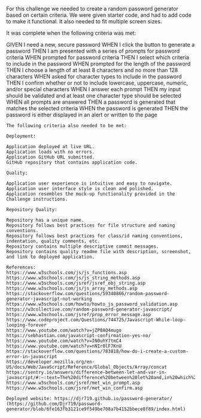 For this challenge we needed to create a random password generator based on certain criteria. We were given starter code, and had to add code to make it functional. It also needed to fit multiple screen sizes.

It was complete when the following criteria was met:


GIVEN I need a new, secure password
WHEN I click the button to generate a password
THEN I am presented with a series of prompts for password criteria
WHEN prompted for password criteria
THEN I select which criteria to include in the password
WHEN prompted for the length of the password
THEN I choose a length of at least 8 characters and no more than 128 characters
WHEN asked for character types to include in the password
THEN I confirm whether or not to include lowercase, uppercase, numeric, and/or special characters
WHEN I answer each prompt
THEN my input should be validated and at least one character type should be selected
WHEN all prompts are answered
THEN a password is generated that matches the selected criteria
WHEN the password is generated
THEN the password is either displayed in an alert or written to the page
```
The following criteria also needed to be met:

Deployment:

Application deployed at live URL.
Application loads with no errors.
Application GitHub URL submitted.
GitHub repository that contains application code.

Quality:

Application user experience is intuitive and easy to navigate.
Application user interface style is clean and polished.
Application resembles the mock-up functionality provided in the Challenge instructions.

Repository Quality:

Repository has a unique name.
Repository follows best practices for file structure and naming conventions.
Repository follows best practices for class/id naming conventions, indentation, quality comments, etc.
Repository contains multiple descriptive commit messages.
Repository contains quality readme file with description, screenshot, and link to deployed application.

References:
https://www.w3schools.com/js/js_functions.asp
https://www.w3schools.com/js/js_string_methods.asp
https://www.w3schools.com/jsref/jsref_obj_string.asp
https://www.w3schools.com/js/js_array_methods.asp
https://stackoverflow.com/questions/59340866/random-password-generator-javascript-not-working
https://www.w3schools.com/howto/howto_js_password_validation.asp
https://w3collective.com/random-password-generator-javascript/
https://www.w3schools.com/jsref/prop_error_message.asp
https://www.codeproject.com/Questions/744725/Javascript-While-loop-looping-forever
https://www.youtube.com/watch?v=jZP0AQ4mugo
https://sebhastian.com/javascript-confirmation-yes-no/
https://www.youtube.com/watch?v=IN0uhY7tmC4
https://www.youtube.com/watch?v=nNIr0lF7KnU
https://stackoverflow.com/questions/783818/how-do-i-create-a-custom-error-in-javascript
https://developer.mozilla.org/en-US/docs/Web/JavaScript/Reference/Global_Objects/Array/concat
https://sentry.io/answers/difference-between-let-and-var-in-javascript/#:~:text=The%20difference%20between%20let%20and,in%20which%20they're%20declared.
https://www.w3schools.com/jsref/met_win_prompt.asp
https://www.w3schools.com/jsref/met_win_confirm.asp

Deployed website: https://djr719.github.io/password-generator/
(https://github.com/Djr719/password-generator/blob/6fe163fb3121ce9f549be708a7b4152bbece8f89/index.html)

